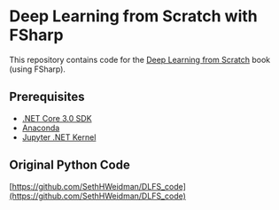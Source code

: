 # Deep Learning from Scratch with FSharp

This repository contains code for the [Deep Learning from Scratch](http://shop.oreilly.com/product/0636920181576.do) book (using FSharp).

## Prerequisites

- [.NET Core 3.0 SDK](https://dotnet.microsoft.com/download)
- [Anaconda](https://www.anaconda.com/distribution/)
- [Jupyter .NET Kernel](https://github.com/dotnet/interactive#install)

## Original Python Code

[https://github.com/SethHWeidman/DLFS_code](https://github.com/SethHWeidman/DLFS_code)